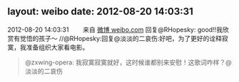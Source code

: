 layout: weibo
date: 2012-08-20 14:03:31
---
2012-08-20 14:03:31  &nbsp;&nbsp;&nbsp;&nbsp;&nbsp;&nbsp; 来自 <a href="http://weibo.com/" rel="nofollow">微博 weibo.com</a>
回复@RHopesky: good!!我欣赏有觉悟的孩子～ //@RHopesky:回复@淡淡的二哀伤:好吧，为了更好的诠释寂寞，我准备组织大家看电影。
>  @zxwing-opera: 我寂寞寂寞就好，这时候谁都别来安慰！这歌词咋样？@淡淡的二哀伤 ​​​
